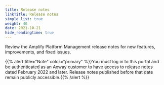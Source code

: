 ```yaml
---
title: Release notes
linkTitle: Release notes
simple_list: true
weight: 40
date: 2021-10-21
hide_readingtime: true
---
```


Review the Amplify Platform Management release notes for new features, improvements, and fixed issues.

{{% alert title="Note" color="primary" %}}You must log in to this portal and be authenticated as an Axway customer to have access to release notes dated February 2022 and later. Release notes published before that date remain publicly accessible.{{% /alert %}}
